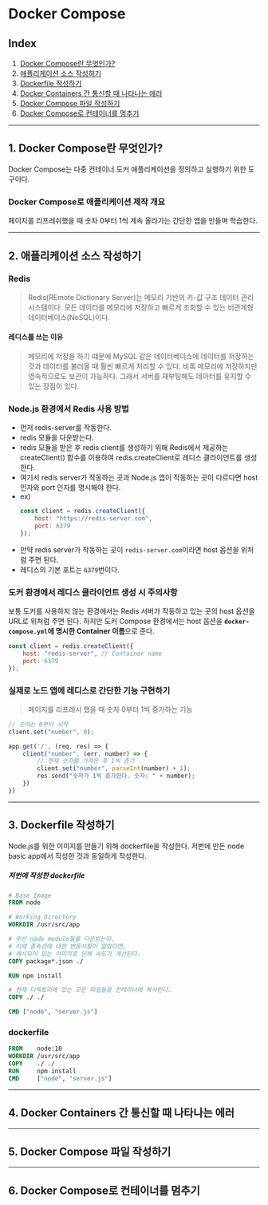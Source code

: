 # Docker Compose

## Index

1. [Docker Compose란 무엇인가?](#1-docker-compose란-무엇인가)
2. [애플리케이션 소스 작성하기](#2-애플리케이션-소스-작성하기)
3. [Dockerfile 작성하기](#3-dockerfile-작성하기)
4. [Docker Containers 간 통신할 때 나타나는 에러](#4-docker-containers-간-통신할-때-나타나는-에러)
5. [Docker Compose 파일 작성하기](#5-docker-compose-파일-작성하기)
6. [Docker Compose로 컨테이너를 멈추기](#6-docker-compose로-컨테이너를-멈추기)

---

## 1. Docker Compose란 무엇인가?

Docker Compose는 다중 컨테이너 도커 애플리케이션을 정의하고 실행하기 위한 도구이다.

### Docker Compose로 애플리케이션 제작 개요

페이지를 리프레쉬했을 때 숫자 0부터 1씩 계속 올라가는 간단한 앱을 만들며 학습한다.

---

## 2. 애플리케이션 소스 작성하기

### Redis

>   Redis(REmote Dictionary Server)는 메모리 기반의
>   키-값 구조 데이터 관리 시스템이다.
>   모든 데이터를 메모리에 저장하고 빠르게 조회할 수 있는
>   비관계형 데이터베이스(NoSQL)이다.

#### 레디스를 쓰는 이유

>   메모리에 저장을 하기 떄문에 MySQL 같은 데이터베이스에 데이터를 저장하는 것과
>   데이터를 불러올 때 훨씬 빠르게 처리할 수 있다.
>   비록 메모리에 저장하지만 영속적으로도 보관이 가능하다.
>   그래서 서버를 재부팅해도 데이터를 유지할 수 있는 장점이 있다.

### Node.js 환경에서 Redis 사용 방법

-   먼저 redis-server를 작동한다.
-   redis 모듈을 다운받는다.
-   redis 모듈을 받은 후 redis client를 생성하기 위해
    Redis에서 제공하는 createClient() 함수를 이용하여
    redis.createClient로 레디스 클라이언트를 생성한다.
-   여기서 redis server가 작동하는 곳과 Node.js 앱이 작동하는 곳이 다르다면
    host 인자와 port 인자를 명시해야 한다.
-   ex)
    ```js
    const client = redis.createClient({
        host: "https://redis-server.com",
        port: 6379
    });
    ```
-   만약 redis server가 작동하는 곳이 `redis-server.com`이라면
    host 옵션을 위처럼 주면 된다.
-   레디스의 기본 포트는 `6379`번이다.

### 도커 환경에서 레디스 클라이언트 생성 시 주의사항

보통 도커를 사용하지 않는 환경에서는
Redis 서버가 작동하고 있는 곳의 host 옵션을 URL로 위처럼 주면 된다.
하지만 도커 Compose 환경에서는
host 옵션을 **`docker-compose.yml`에 명시한 Container 이름**으로 준다.

```js
const client = redis.createClient({
    host: "redis-server", // Container name
    port: 6379
});
```

### 실제로 노드 앱에 레디스로 간단한 기능 구현하기

>   페이지를 리프레시 했을 때 숫자 0부터 1씩 증가하는 기능

```js
// 숫자는 0부터 시작
client.set("number", 0);

app.get('/', (req, res) => {
    client("number", (err, number) => {
        // 현재 숫자를 가져온 후 1씩 증가
        client.set("number", parseInt(number) + 1);
        res.send("숫자가 1씩 증가한다. 숫자: " + number);
    })
})
```

---

## 3. Dockerfile 작성하기

Node.js를 위한 이미지를 만들기 위해 dockerfile을 작성한다.
저번에 만든 node basic app에서 작성한 것과 동일하게 작성한다.

##### 저번에 작성한 dockerfile

```dockerfile
# Base Image
FROM node

# Working Directory
WORKDIR /usr/src/app

# 우선 node module들을 다운받는다.
# 이때 종속성에 대한 변동사항이 없었다면,
# 캐시되어 있는 이미지로 인해 속도가 개선된다.
COPY package*.json ./

RUN npm install

# 현재 디렉토리에 있는 모든 파일들을 컨테이너에 복사한다.
COPY ./ ./

CMD ["node", "server.js"]
```

### dockerfile

```dockerfile
FROM    node:10
WORKDIR /usr/src/app
COPY    ./ ./
RUN     npm install
CMD     ["node", "server.js"]
```

---

## 4. Docker Containers 간 통신할 때 나타나는 에러

---

## 5. Docker Compose 파일 작성하기

---

## 6. Docker Compose로 컨테이너를 멈추기
